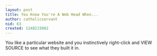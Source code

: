 ```yaml
---
layout: post
title: You Know You're A Web Head When...
author: catholicservant
nid: 63
created: 1248215082
---
```

<p>You like a particular website and you instinctively right-click and VIEW SOURCE to see what they built it in.&nbsp;</p>
